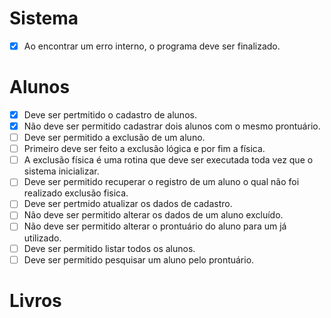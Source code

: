 # Sistema
   - [X] Ao encontrar um erro interno, o programa deve ser finalizado.

# Alunos
   - [X] Deve ser pertmitido o cadastro de alunos.
   - [X] Não deve ser permitido cadastrar dois alunos com o mesmo prontuário.
   - [ ] Deve ser permitido a exclusão de um aluno.
   - [ ] Primeiro deve ser feito a exclusão lógica e por fim a física.
   - [ ] A exclusão física é uma rotina que deve ser executada toda vez que o sistema inicializar.
   - [ ] Deve ser permitido recuperar o registro de um aluno o qual não foi realizado exclusão fisica.
   - [ ] Deve ser pertmido atualizar os dados de cadastro.
   - [ ] Não deve ser permitido alterar os dados de um aluno excluído.
   - [ ] Não deve ser permitido alterar o prontuário do aluno para um já utilizado.
   - [ ] Deve ser permitido listar todos os alunos.
   - [ ] Deve ser permitido pesquisar um aluno pelo prontuário.

# Livros